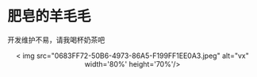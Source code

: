 # 肥皂的羊毛毛
开发维护不易，请我喝杯奶茶吧
<p align="center">
  < img src="0683FF72-50B6-4973-86A5-F199FF1EE0A3.jpeg" alt="vx" width='80%' height='70%'/>
